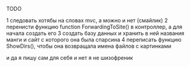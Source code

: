 TODO

1 следовать хотябы на словах mvc, а можно и нет (смайлик)
2 перенисти функцию function ForwardingToSite() в контроллер, а для начала создать его
3 создать базу данных и хранить в ней названия манги и сайт с которого она была спарсина 
4 переписать функцию ShowDirs(), чтобы она возвращала имена файлов с картинками  

и да я пишу сам для себя и нет я не шизофреник 